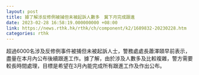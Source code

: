 ```yaml
---
layout: post
title: 據了解涉反修例被捕但未被起訴人數多　冀下月完成跟進
date: 2023-02-28 16:58:19.000000000 +08:00
link: https://news.rthk.hk/rthk/ch/component/k2/1689832-20230228.htm
categories: rthk
---
```


超過6000名涉及反修例事件被捕但未被起訴人士，警務處處長蕭澤頤早前表示，盡量在本月內公布後續跟進工作。據了解，由於涉及人數多及比較複雜，警方需要較長時間處理，目標是希望在3月內能完成所有跟進工作及作出公布。
